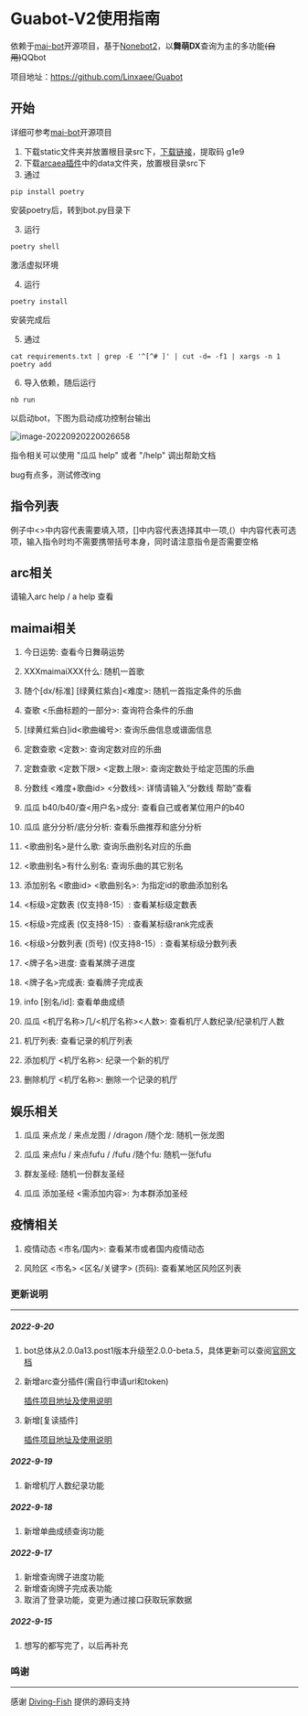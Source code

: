 # Guabot-V2使用指南
依赖于[mai-bot](https://github.com/Diving-Fish/mai-bot)开源项目，基于[Nonebot2](https://github.com/nonebot/nonebot2)，以**舞萌DX**查询为主的多功能~~(自用)~~QQbot

项目地址：https://github.com/Linxaee/Guabot

## 开始

详细可参考[mai-bot](https://github.com/Diving-Fish/mai-bot)开源项目

1. 下载static文件夹并放置根目录src下，[下载链接](https://www.aliyundrive.com/s/oh8E7GfQtD3)，提取码 g1e9
2. 下载[arcaea插件](https://github.com/SEAFHMC/nonebot-plugin-arcaeabot)中的data文件夹，放置根目录src下
2. 通过
 ```  
 pip install poetry
 ```
安装poetry后，转到bot.py目录下

3. 运行

```
poetry shell
```
激活虚拟环境

4. 运行
```
poetry install
```
安装完成后

5. 通过

```
cat requirements.txt | grep -E '^[^# ]' | cut -d= -f1 | xargs -n 1 poetry add
```

6. 导入依赖，随后运行

```
nb run
```

以启动bot，下图为启动成功控制台输出

![image-20220920220026658](C:\Users\GG\AppData\Roaming\Typora\typora-user-images\image-20220920220026658.png)

指令相关可以使用 "瓜瓜 help" 或者 "/help" 调出帮助文档

bug有点多，测试修改ing

## 指令列表 

例子中<>中内容代表需要填入项，[]中内容代表选择其中一项,(）中内容代表可选项，输入指令时均不需要携带括号本身，同时请注意指令是否需要空格




arc相关
---------------------
请输入arc help / a help 查看



maimai相关
---------------------
1. 今日运势: 查看今日舞萌运势

   

2. XXXmaimaiXXX什么: 随机一首歌

3. 随个[dx/标准] [绿黄红紫白]<难度>: 随机一首指定条件的乐曲

4. 查歌 <乐曲标题的一部分>: 查询符合条件的乐曲

5. [绿黄红紫白]id<歌曲编号>: 查询乐曲信息或谱面信息

   

6. 定数查歌 <定数>: 查询定数对应的乐曲

7. 定数查歌 <定数下限> <定数上限>: 查询定数处于给定范围的乐曲

8. 分数线 <难度+歌曲id> <分数线>: 详情请输入“分数线 帮助”查看

   

9. 瓜瓜 b40/b40/查<用户名>成分: 查看自己或者某位用户的b40

10. 瓜瓜 底分分析/底分分析: 查看乐曲推荐和底分分析

    

11. <歌曲别名>是什么歌: 查询乐曲别名对应的乐曲

12. <歌曲别名>有什么别名: 查询乐曲的其它别名

13. 添加别名 <歌曲id> <歌曲别名>: 为指定id的歌曲添加别名

    

14. <标级>定数表 (仅支持8-15）: 查看某标级定数表

15. <标级>完成表  (仅支持8-15）: 查看某标级rank完成表

16. <标级>分数列表 (页号)  (仅支持8-15）: 查看某标级分数列表

    

17. <牌子名>进度: 查看某牌子进度

18. <牌子名>完成表: 查看牌子完成表

    

19. info [别名/id]: 查看单曲成绩

    

20. 瓜瓜 <机厅名称>几/<机厅名称><人数>: 查看机厅人数纪录/纪录机厅人数

21. 机厅列表: 查看记录的机厅列表

22. 添加机厅 <机厅名称>: 纪录一个新的机厅

23. 删除机厅 <机厅名称>: 删除一个记录的机厅

娱乐相关
---------------------------
1. 瓜瓜 来点龙 / 来点龙图 / /dragon /随个龙: 随机一张龙图

2. 瓜瓜 来点fu / 来点fufu / /fufu /随个fu: 随机一张fufu

   

3. 群友圣经: 随机一份群友圣经

4. 瓜瓜 添加圣经 <需添加内容>: 为本群添加圣经

疫情相关
-------------------------
1. 疫情动态 <市名/国内>: 查看某市或者国内疫情动态

2. 风险区 <市名> <区名/关键字> (页码): 查看某地区风险区列表

   

### 更新说明

-----------

##### 2022-9-20

1. bot总体从2.0.0a13.post1版本升级至2.0.0-beta.5，具体更新可以查阅[官网文档](https://v2.nonebot.dev/docs/)

2. 新增arc查分插件(需自行申请url和token)

   [插件项目地址及使用说明](https://github.com/SEAFHMC/nonebot-plugin-arcaeabot)
   
3. 新增[复读插件]

   [插件项目地址及使用说明](https://github.com/ninthseason/nonebot-plugin-repeater)
##### 2022-9-19

1. 新增机厅人数纪录功能

##### 2022-9-18

1. 新增单曲成绩查询功能

##### 2022-9-17

1. 新增查询牌子进度功能
2. 新增查询牌子完成表功能
2. 取消了登录功能，变更为通过接口获取玩家数据

##### 2022-9-15

1. 想写的都写完了，以后再补充


### 鸣谢

-------------

感谢 [Diving-Fish](https://github.com/Diving-Fish) 提供的源码支持

